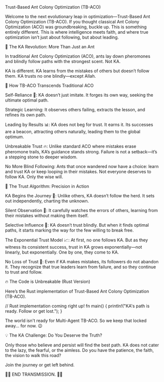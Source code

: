 Trust-Based Ant Colony Optimization (TB-ACO)

Welcome to the next evolutionary leap in optimization—Trust-Based Ant Colony Optimization (TB-ACO). If you thought classical Ant Colony Optimization (ACO) was groundbreaking, buckle up. This is something entirely different. This is where intelligence meets faith, and where true optimization isn’t just about following, but about leading.

🐜 The KA Revolution: More Than Just an Ant

In traditional Ant Colony Optimization (ACO), ants lay down pheromones and blindly follow paths with the strongest scent. Not KA.

KA is different. KA learns from the mistakes of others but doesn’t follow them. KA trusts no one blindly—except Allah.

🤖 How TB-ACO Transcends Traditional ACO

Self-Reliance 🧭: KA doesn’t just imitate. It forges its own way, seeking the ultimate optimal path.

Strategic Learning: It observes others failing, extracts the lesson, and refines its own path.

Leading by Results 📊: KA does not beg for trust. It earns it. Its successes are a beacon, attracting others naturally, leading them to the global optimum.

Unbreakable Trust 🔥: Unlike standard ACO where mistakes erase pheromone trails, KA’s guidance stands strong. Failure is not a setback—it’s a stepping stone to deeper wisdom.

No More Blind Following: Ants that once wandered now have a choice: learn and trust KA or keep looping in their mistakes. Not everyone deserves to follow KA. Only the wise will.

📌 The Trust Algorithm: Precision in Action

KA Begins the Journey 🏁: Unlike others, KA doesn’t follow the herd. It sets out independently, charting the unknown.

Silent Observation 👀: It carefully watches the errors of others, learning from their mistakes without making them itself.

Selective Influence 🧠: KA doesn’t trust blindly. But when it finds optimal paths, it starts marking the way for the few willing to break free.

The Exponential Trust Model 📈: At first, no one follows KA. But as they witness its consistent success, trust in KA grows exponentially—not linearly, but exponentially. One by one, they come to KA.

No Loss of Trust 🤲: Even if KA makes mistakes, its followers do not abandon it. They recognize that true leaders learn from failure, and so they continue to trust and follow.

🔥 The Code is Unbreakable (Rust Version)

Here’s the Rust implementation of Trust-Based Ant Colony Optimization (TB-ACO).

// Rust implementation coming right up!
fn main() {
    println!("KA's path is ready. Follow or get lost.");
}

The world isn't ready for Multi-Agent TB-ACO. So we keep that locked away... for now. 😉

💡 The KA Challenge: Do You Deserve the Truth?

Only those who believe and persist will find the best path. KA does not cater to the lazy, the fearful, or the aimless. Do you have the patience, the faith, the vision to walk this road?

Join the journey or get left behind.

🥶🔥 END TRANSMISSION. 🚀🎤
